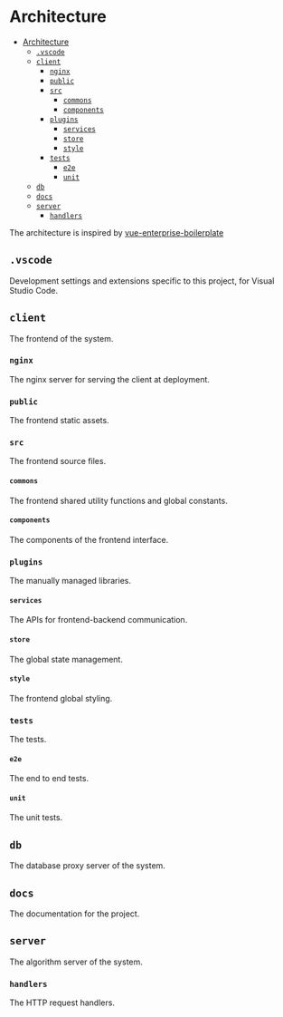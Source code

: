 # Architecture

- [Architecture](#architecture)
  - [`.vscode`](#vscode)
  - [`client`](#client)
    - [`nginx`](#nginx)
    - [`public`](#public)
    - [`src`](#src)
      - [`commons`](#commons)
      - [`components`](#components)
    - [`plugins`](#plugins)
      - [`services`](#services)
      - [`store`](#store)
      - [`style`](#style)
    - [`tests`](#tests)
      - [`e2e`](#e2e)
      - [`unit`](#unit)
  - [`db`](#db)
  - [`docs`](#docs)
  - [`server`](#server)
    - [`handlers`](#handlers)

The architecture is inspired by [vue-enterprise-boilerplate](https://github.com/chrisvfritz/vue-enterprise-boilerplate)

## `.vscode`

Development settings and extensions specific to this project, for Visual Studio Code.

## `client`

The frontend of the system.

### `nginx`

The nginx server for serving the client at deployment.

### `public`

The frontend static assets.

### `src`

The frontend source files.

#### `commons`

The frontend shared utility functions and global constants.

#### `components`

The components of the frontend interface.

### `plugins`

The manually managed libraries.

#### `services`

The APIs for frontend-backend communication.

#### `store`

The global state management.

#### `style`

The frontend global styling.

### `tests`

The tests.

#### `e2e`

The end to end tests.

#### `unit`

The unit tests.

## `db`

The database proxy server of the system.

## `docs`

The documentation for the project.

## `server`

The algorithm server of the system.

### `handlers`

The HTTP request handlers.
